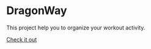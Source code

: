 # DragonWay
This project help you to organize your workout activity.

[Check it out](https://frontenddevkan.github.io/DragonWay)
